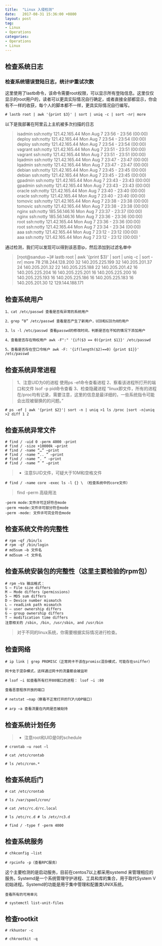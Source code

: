 ```yaml
---
title:	"Linux 入侵检测"
date:	2017-08-31 15:36:00 +0800
layout: post
tag: 
- Linux
- Operations
categories:
- Operations
- Linux
---
```


## 检查系统日志
### 检查系统错误登陆日志，统计IP重试次数
这里使用了lastb命令，该命令需要root权限，可以显示所有登陆信息。这里仅仅显示的root用户的，读者可以更具实际情况自行确定，或者直接全部都显示，你会有不一样的收获，每个人的脚本都不一样，更具实际情况自行编写。
```
# lastb root | awk '{print $3}' | sort | uniq -c | sort -nr| more
```
以下是我部署在阿里云上主机被多次扫描的日志
> isadmin  ssh:notty    121.42.165.44    Mon Aug  7 23:56 - 23:56  (00:00)    
deploy   ssh:notty    121.42.165.44    Mon Aug  7 23:54 - 23:54  (00:00)    
deploy   ssh:notty    121.42.165.44    Mon Aug  7 23:54 - 23:54  (00:00)    
vagrant  ssh:notty    121.42.165.44    Mon Aug  7 23:51 - 23:51  (00:00)    
vagrant  ssh:notty    121.42.165.44    Mon Aug  7 23:51 - 23:51  (00:00)    
Iqadmin  ssh:notty    121.42.165.44    Mon Aug  7 23:47 - 23:47  (00:00)    
Iqadmin  ssh:notty    121.42.165.44    Mon Aug  7 23:47 - 23:47  (00:00)    
debian   ssh:notty    121.42.165.44    Mon Aug  7 23:45 - 23:45  (00:00)    
debian   ssh:notty    121.42.165.44    Mon Aug  7 23:45 - 23:45  (00:00)    
gpadmin  ssh:notty    121.42.165.44    Mon Aug  7 23:43 - 23:43  (00:00)    
gpadmin  ssh:notty    121.42.165.44    Mon Aug  7 23:43 - 23:43  (00:00)    
oracle   ssh:notty    121.42.165.44    Mon Aug  7 23:40 - 23:40  (00:00)    
oracle   ssh:notty    121.42.165.44    Mon Aug  7 23:40 - 23:40  (00:00)    
tomovic  ssh:notty    121.42.165.44    Mon Aug  7 23:38 - 23:38  (00:00)    
tomovic  ssh:notty    121.42.165.44    Mon Aug  7 23:38 - 23:38  (00:00)    
nginx    ssh:notty    185.56.146.16    Mon Aug  7 23:37 - 23:37  (00:00)    
nginx    ssh:notty    185.56.146.16    Mon Aug  7 23:36 - 23:36  (00:00)    
root     ssh:notty    121.42.165.44    Mon Aug  7 23:36 - 23:36  (00:00)    
root     ssh:notty    121.42.165.44    Mon Aug  7 23:34 - 23:34  (00:00)    
aaa      ssh:notty    121.42.165.44    Mon Aug  7 23:12 - 23:12  (00:00)    
aaa      ssh:notty    121.42.165.44    Mon Aug  7 23:12 - 23:12  (00:00) '

通过检测，我们可以发现可以得到该恶意ip，然后添加到过滤名单中
>[root@sanduo ~]#  lastb root | awk '{print $3}' | sort | uniq -c | sort -nr| more
     78 218.244.128.200
     32 140.205.225.199
     32 140.205.201.37
     24 140.205.201.32
     22 140.205.225.188
     22 140.205.201.42
     16 140.205.225.204
     16 140.205.225.201
     16 140.205.225.200
     16 140.205.225.193
     16 140.205.225.186
     16 140.205.225.183
     16 140.205.201.30
     12 129.144.188.171

## 检查系统用户
```
1、cat /etc/passwd 查看是否有异常的系统用户

2、grep “0” /etc/passwd 查看是否产生了新用户，UID和GID为0的用户

3、ls -l /etc/passwd 查看passwd的修改时间，判断是否在不知的情况下添加用户

4、查看是否存在特权用户 awk -F":" '{if($3 == 0){print $1}}' /etc/passwd

5、查看是否存在空口令帐户 awk -F: '{if(length($2)==0) {print $1}}' /etc/passwd
```
## 检查系统异常进程
>1、注意UID为0的进程 使用ps -ef命令查看进程
2、察看该进程所打开的端口和文件 lsof -p pid命令查看
3、检查隐藏进程
“linux即文件，所有的进程在/proc均有记录，需要注意，这里的信息是最详细的，一些系统指令可能会出现被替换的的问题。”

```
# ps -ef | awk '{print $2}'| sort -n | uniq >1 ls /proc |sort -n|uniq >2 diff 1 2
```
## 检查系统异常文件

```
# find / -uid 0 -perm 4000 -print
# find / -size +10000k –print
# find / -name “…” –print
# find / -name “.. ” –print
# find / -name “. ” –print
# find / -name ” ” –print
```
>* 注意SUID文件，可疑大于10M和空格文件

```
# find / -name core -exec ls -l {} \ （检查系统中的core文件）
```

>find -perm 高级用法

    -perm mode:文件许可正好符合mode
    -perm +mode:文件许可部分符合mode
    -perm -mode: 文件许可完全符合mode

## 检查系统文件的完整性
```
# rpm –qf /bin/ls
# rpm -qf /bin/login
# md5sum –b 文件名
# md5sum –t 文件名
```
## 检查系统安装包的完整性（这里主要检验的rpm包）
```
# rpm –Va 输出格式：
S – File size differs
M – Mode differs (permissions)
5 – MD5 sum differs
D – Device number mismatch
L – readLink path mismatch
U – user ownership differs
G – group ownership differs
T – modification time differs
注意相关的 /sbin, /bin, /usr/sbin, and /usr/bin
```
>对于不同的linux系统，你需要根据实际情况进行检查。

## 检查网络
```
# ip link | grep PROMISC（正常网卡不该在promisc混杂模式，可能存在sniffer）

网卡处于混杂模式，这样通过网卡的流量都会被监听

# lsof –i 如查看所有打开80端口的进程： lsof –i :80

查看恶意程序开放的端口

# netstat –nap（察看不正常打开的TCP/UDP端口)

# arp –a 查看流量在内网是否被劫持
```
## 检查系统计划任务
> * 注意root和UID是0的schedule

```
# crontab –u root –l

# cat /etc/crontab

# ls /etc/cron.*
```
## 检查系统后门
```
# cat /etc/crontab

# ls /var/spool/cron/

# cat /etc/rc.d/rc.local

# ls /etc/rc.d # ls /etc/rc3.d

# find / -type f -perm 4000
```
## 检查系统服务
```
# chkconfig —list

# rpcinfo -p（查看RPC服务）
```
这个主要检测的是启动服务，目前在centos7以上都采用systemd 来管理相应的服务。Systemd是一个系统管理守护进程、工具和库的集合，用于取代System V初始进程。Systemd的功能是用于集中管理和配置类UNIX系统。
```
查看所有的可用单元

# systemctl list-unit-files
```
## 检查rootkit
```
# rkhunter -c

# chkrootkit -q
```
